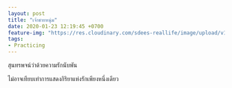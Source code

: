 ```yaml
---
layout: post
title: "เจ้าชายหนุ่ม"
date: 2020-01-23 12:19:45 +0700
feature-img: "https://res.cloudinary.com/sdees-reallife/image/upload/v1555658919/sample_feature_img.png"
tags:
- Practicing
---
```


สุนทรพจน์ว่าด้วยความรักนับพัน

<i class="fa fa-child" style="color:plum"></i>

ไม่อาจเทียบเท่าการแสดงกิริยาแห่งรักเพียงหนึ่งเดียว
